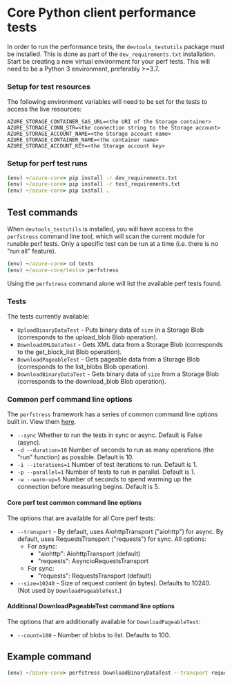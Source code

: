# Core Python client performance tests

In order to run the performance tests, the `devtools_testutils` package must be installed. This is done as part of the `dev_requirements.txt` installation. Start be creating a new virtual environment for your perf tests. This will need to be a Python 3 environment, preferably >=3.7.

### Setup for test resources
The following environment variables will need to be set for the tests to access the live resources:

```
AZURE_STORAGE_CONTAINER_SAS_URL=<the URI of the Storage container>
AZURE_STORAGE_CONN_STR=<the connection string to the Storage account>
AZURE_STORAGE_ACCOUNT_NAME=<the Storage account name>
AZURE_STORAGE_CONTAINER_NAME=<the container name>
AZURE_STORAGE_ACCOUNT_KEY=<the Storage account key>
```

### Setup for perf test runs

```cmd
(env) ~/azure-core> pip install -r dev_requirements.txt
(env) ~/azure-core> pip install -r test_requirements.txt
(env) ~/azure-core> pip install .
```

## Test commands

When `devtools_testutils` is installed, you will have access to the `perfstress` command line tool, which will scan the current module for runable perf tests. Only a specific test can be run at a time (i.e. there is no "run all" feature).

```cmd
(env) ~/azure-core> cd tests
(env) ~/azure-core/tests> perfstress
```

Using the `perfstress` command alone will list the available perf tests found.

### Tests

The tests currently available:

- `UploadBinaryDataTest` - Puts binary data of `size` in a Storage Blob (corresponds to the upload_blob Blob operation).
- `DownloadXMLDataTest` - Gets XML data from a Storage Blob (corresponds to the get_block_list Blob operation).
- `DownloadPageableTest` - Gets pageable data from a Storage Blob (corresponds to the list_blobs Blob operation).
- `DownloadBinaryDataTest` - Gets binary data of `size` from a Storage Blob (corresponds to the download_blob Blob operation).

### Common perf command line options

The `perfstress` framework has a series of common command line options built in. View them [here](https://github.com/Azure/azure-sdk-for-python/blob/main/doc/dev/perfstress_tests.md#default-command-options).

- `--sync` Whether to run the tests in sync or async. Default is False (async).
- `-d --duration=10` Number of seconds to run as many operations (the "run" function) as possible. Default is 10.
- `-i --iterations=1` Number of test iterations to run. Default is 1.
- `-p --parallel=1` Number of tests to run in parallel. Default is 1.
- `-w --warm-up=5` Number of seconds to spend warming up the connection before measuring begins. Default is 5.

#### Core perf test common command line options

The options that are available for all Core perf tests:

- `--transport` - By default, uses AiohttpTransport ("aiohttp") for async. By default, uses RequestsTransport ("requests") for sync. All options:
  - For async:
    - "aiohttp": AiohttpTransport (default)
    - "requests": AsyncioRequestsTransport
  - For sync:
    - "requests": RequestsTransport (default)
- `--size=10240` - Size of request content (in bytes). Defaults to 10240. (Not used by `DownloadPageableTest`.)

#### Additional DownloadPageableTest command line options
The options that are additionally available for `DownloadPageableTest`:

- `--count=100` - Number of blobs to list. Defaults to 100.

## Example command
```cmd
(env) ~/azure-core> perfstress DownloadBinaryDataTest --transport requests --size=20480 --parallel=2
```
